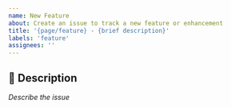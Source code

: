 ```yaml
---
name: New Feature
about: Create an issue to track a new feature or enhancement
title: '{page/feature} - {brief description}'
labels: 'feature'
assignees: ''
---
```


## :notebook_with_decorative_cover: Description

_Describe the issue_
